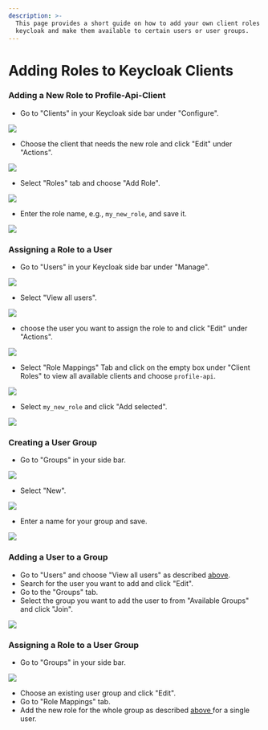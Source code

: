```yaml
---
description: >-
  This page provides a short guide on how to add your own client roles in
  keycloak and make them available to certain users or user groups.
---
```


# Adding Roles to Keycloak Clients

### Adding a New Role to Profile-Api-Client

* Go to "Clients" in your Keycloak side bar under "Configure".

![](../../.gitbook/assets/image%20%2814%29.png)

* Choose the client that needs the new role and click "Edit" under "Actions".

![](../../.gitbook/assets/image%20%2810%29.png)

* Select "Roles" tab and choose "Add Role".

![](../../.gitbook/assets/image%20%287%29.png)

* Enter the role name, e.g., `my_new_role`, and save it.

![](../../.gitbook/assets/image%20%2819%29.png)

### Assigning a Role to a User

* Go to "Users" in your  Keycloak side bar under "Manage".

![](../../.gitbook/assets/image%20%2820%29.png)

* Select "View all users".

![](../../.gitbook/assets/image%20%2823%29.png)

* choose the user you want to assign the role to and click "Edit" under "Actions".

![](../../.gitbook/assets/image%20%2815%29.png)

* Select "Role Mappings" Tab and click on the empty box under "Client Roles" to view all available clients and choose `profile-api`.

![](../../.gitbook/assets/image%20%2825%29.png)

* Select `my_new_role` and click "Add selected".

![](../../.gitbook/assets/image%20%285%29.png)

### Creating a User Group

* Go to "Groups" in your side bar.

![](../../.gitbook/assets/image%20%2821%29.png)

* Select "New".

![](../../.gitbook/assets/image%20%2818%29.png)

* Enter a name for your group and save.

![](../../.gitbook/assets/image%20%283%29.png)

### Adding a User to a Group

* Go to "Users" and choose "View all users" as described [above](). 
* Search for the user you want to add and click "Edit".
* Go to the "Groups" tab.
* Select the group you want to add the user to from "Available Groups" and click "Join".

![](../../.gitbook/assets/image%20%2826%29.png)

### Assigning a Role to a User Group

* Go to "Groups" in your side bar.

![](../../.gitbook/assets/image%20%2821%29.png)

* Choose an existing user group and click "Edit".
* Go to "Role Mappings" tab.
* Add the new role for the whole group as described [above ]()for a single user.

